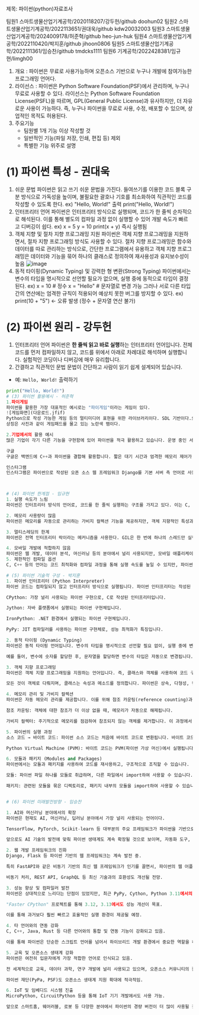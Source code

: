 제목: 파이썬(python)자료조사

팀원1 스마트생물산업기계공학/2020118207/강두헌/github doohun02
팀원2 스마트생물산업기계공학/2022113651/권대욱/github kdw20032003
팀원3 스마트생물산업기계공학/2024009178/허준혁/github heo-jun-huk
팀원4 스마트생물산업기계공학/2022110420/박지훈/github jihoon0806
팀원5 스마트생물산업기계공학/2022111361/임승찬/github tmdcks1111
팀원6 기계공학/2022428381/임규현/limgh00
1. 개요 : 파이썬은 무료로 사용가능하며 오픈소스 기반으로 누구나 개발에 참여가능한 프로그래밍 언어다.
2. 라이선스 : 파이썬은 Python Software Foundation(PSF)에서 관리하며, 누구나 무료로 사용할 수 있다.
라이선스는 Python Software Foundation License(PSFL)을 따르며, GPL(General Public License)과 유사하지만, 더 자유로운 사용이 가능하다.
즉, 누구나 파이썬을 무료로 사용, 수정, 배포할 수 있으며, 상업적인 목적도 허용된다. 
3. 주요기능 
   - 팀원별 1개 기능 이상 작성할 것 
   - 일반적인 기능(파일 저장, 인쇄, 편집 등) 제외
   - 특별한 기능 위주로 설명
# (1) 파이썬 특성 - 권대욱
1. 쉬운 문법
파이썬은 읽고 쓰기 쉬운 문법을 가진다. 들여쓰기를 이용한 코드 블록 구분 방식으로 가독성을 높이며, 불필요한 괄호나 기호를 최소화하여 직관적인 코드를 작성할 수 있도록 한다.
ex)
"Hello, World!" 출력
print("Hello, World!")
2. 인터프리터 언어
파이썬은 인터프리터 방식으로 실행되며, 코드가 한 줄씩 순차적으로 해석된다. 이를 통해 별도의 컴파일 과정 없이 실행할 수 있어 개발 속도가 빠르고 디버깅이 쉽다.
ex)
x = 5
y = 10
print(x + y)  즉시 실행됨
3. 객체 지향 및 절차 지향 프로그래밍 지원
파이썬은 객체 지향 프로그래밍을 지원하면서, 절차 지향 프로그래밍 방식도 사용할 수 있다. 절차 지향 프로그래밍은 함수와 데이터를 따로 관리하는 방식으로, 간단한 프로그램에서 유용하고 객체 지향 프로그래밍은 데이터와 기능을 묶어 하나의 클래스로 정의하여 재사용성과 유지보수성이 높음
![image](https://github.com/user-attachments/assets/3da65ca6-27e2-4e0c-8d78-7986a7916693)
4. 동적 타이핑(Dynamic Typing) 및 강력한 형 변환(Strong Typing)
파이썬에서는 변수의 타입을 명시적으로 선언할 필요가 없으며, 실행 중에 동적으로 타입이 결정된다.
ex)
x = 10  # 정수
x = "Hello"  # 문자열로 변경 가능
그러나 서로 다른 타입간의 연산에는 엄격한 규칙이 적용되어 예상치 못한 버그를 방지할 수 있다.
ex)
print(10 + "5") <- 오류 발생 (정수 + 문자열 연산 불가)

# (2) 파이썬 원리 - 강두헌
1. 인터프리터 언어
파이썬은 **한 줄씩 읽고 바로 실행**하는 인터프리터 언어입니다.
전체 코드를 먼저 컴파일하지 않고, 코드를 위에서 아래로 차례대로 해석하며 실행합니다.
실험적인 코딩이나 디버깅에 매우 유리합니다.
2. 간결하고 직관적인 문법
문법이 간단하고 사람이 읽기 쉽게 설계되어 있습니다.
- 예: `Hello, World!` 출력하기
```python
print("Hello, World!")
# (3) 파이썬 활용예시 - 허준혁
1.파이게임
파이썬을 활용한 가장 대표적인 예시로는 "파이게임"이라는 게임이 있다. 
![게임화면](다운로드.jfif)
Python으로 작성 가능한 게임 등의 멀티미디어 표현을 위한 라이브러리이다. SDL 기반이다.오픈 소스이자 무료 도구이며, Python을 돌릴 수 있는 플랫폼이라면 어디서든 실행할 수 있다. 게임 개발 도구이지만 이미지 프로세스 또는 조이스틱 입력, 음악 재생 등의 기능만 떼어다 쓸 수도 있다.
상징은 사진과 같이 게임패드를 물고 있는 노란색 뱀이다.

2.기업에서의 활용 예시
많은 기업이 각기 다른 기능을 구현함에 있어 파이썬을 적극 활용하고 있습니다. 운영 중인 서비스에 파이썬을 활용하는 대표적인 예는 다음이 있습니다.

구글
구글은 백엔드에 C++과 파이썬을 결합해 활용합니다. 짧은 대기 시간과 엄격한 메모리 제어가 중요한 스택에는 C++로 코드를 작성하고, 프로그램의 빠른 전달과 유지 관리가 필요한 부분에는 파이썬을 활용해 코드를 작성합니다.

인스타그램
인스타그램은 파이썬으로 작성된 오픈 소스 웹 프레임워크 Django를 기본 서버 측 언어로 사용하고 있습니다.



# (4) 파이썬 한계점 - 임규현
1. 실행 속도가 느림
파이썬은 인터프리터 방식의 언어로, 코드를 한 줄씩 실행하는 구조를 가지고 있다. 이는 C, C++, Java와 비교했을 때 실행 속도가 상대적으로 느린 이유 중 하나이다. 파이썬의 동적 타입 특성도 속도를 저하시킨다. 변수의 타입을 실행 중에 결정해야 하기 때문에 추가적인 연산이 필요하며, 이는 실행 시간에 영향을 준다. 따라서 성능이 중요한 애플리케이션(실시간 시스템, 고속 연산이 필요한 게임 엔진)에서는 파이썬이 적합하지 않을 수 있다.

2. 메모리 사용량이 많음
파이썬은 메모리를 자동으로 관리하는 가비지 컬렉션 기능을 제공하지만, 객체 지향적인 특성과 동적 타입 시스템 때문에 메모리 사용량이 많다. 예를 들어 List와 같은 자료 구조는 추가적인 메모리를 소비하며, 대규모 데이터 처리 시 메모리 부족 문제가 발생할 수 있다. 특히, 임베디드 시스템에서는 파이썬이 비효율적일 수 있다.

3. 멀티스레딩의 한계
파이썬은 전역 인터프리터 락이라는 메커니즘을 사용한다. GIL은 한 번에 하나의 스레드만 실행되도록 제한하는 역할을 한다. 이는 CPU 연산을 병렬로 수행하는 멀티스레딩 프로그램의 성능을 저하시킨다. 따라서 파이썬에서는 멀티스레딩보다는 멀티프로세싱을 활용하여 성능을 개선하는 경우가 많다. 그러나 멀티프로세싱은 프로세스 간 통신 비용이 크기 때문에 항상 최적의 해결책은 아니다.

4. 모바일 개발에 적합하지 않음
파이썬은 웹 개발, 데이터 분석, 머신러닝 등의 분야에서 널리 사용되지만, 모바일 애플리케이션 개발에서는 거의 사용되지 않는다. 안드로이드와 iOS에서는 주로 Java/Kotlin, Swift 등의 언어가 사용되며, 파이썬은 성능과 호환성 문제로 인해 모바일 앱 개발에는 적합하지 않다. Kivy와 같은 프레임워크가 존재하지만 널리 사용되지는 않는다.
5. 제한적인 컴파일 옵션
C, C++ 등의 언어는 코드 최적화와 컴파일 과정을 통해 실행 속도를 높일 수 있지만, 파이썬은 인터프리터 방식이므로 이러한 최적화가 어렵다. PyPy와 같은 JIT 컴파일러가 존재하지만, 표준 파이썬과의 완벽한 호환이 보장되지 않으며, 모든 라이브러리가 지원되는 것은 아니다.

# (5) 파이썬 기술적 구성 - 박지훈
1. 파이썬 인터프리터 (Python Interpreter)
파이썬 코드는 컴파일되지 않고 인터프리터 방식으로 실행됩니다. 파이썬 인터프리터는 작성된 파이썬 코드를 한 줄씩 읽고, 실행하는 역할을 합니다.

CPython: 가장 널리 사용되는 파이썬 구현으로, C로 작성된 인터프리터입니다.

Jython: 자바 플랫폼에서 실행되는 파이썬 구현체입니다.

IronPython: .NET 환경에서 실행되는 파이썬 구현체입니다.

PyPy: JIT 컴파일러를 사용하는 파이썬 구현체로, 성능 최적화가 특징입니다.

2. 동적 타이핑 (Dynamic Typing)
파이썬은 동적 타이핑 언어입니다. 변수의 타입을 명시적으로 선언할 필요 없이, 실행 중에 변수의 데이터 유형이 결정됩니다.

예를 들어, 변수에 숫자를 할당한 후, 문자열을 할당하면 변수의 타입은 자동으로 변경됩니다.

3. 객체 지향 프로그래밍 
파이썬은 객체 지향 프로그래밍을 지원하는 언어입니다. 즉, 클래스와 객체를 사용하여 코드 구조를 설계할 수 있습니다.

모든 것이 객체로 다뤄지며, 클래스는 속성과 메소드를 정의합니다. 파이썬은 상속, 다형성, 캡슐화 등을 지원합니다.

4. 메모리 관리 및 가비지 컬렉션 
파이썬은 자동 메모리 관리를 제공합니다. 이를 위해 참조 카운팅(reference counting)과 가비지 컬렉션을 사용합니다.

참조 카운팅: 객체에 대한 참조가 더 이상 없을 때, 메모리가 자동으로 해제됩니다.

가비지 컬렉터: 주기적으로 메모리를 점검하여 참조되지 않는 객체를 제거합니다. 이 과정에서 순환 참조도 처리할 수 있습니다.

5. 파이썬의 실행 과정 
소스 코드 → 바이트 코드: 파이썬 소스 코드는 처음에 바이트 코드로 변환됩니다. 바이트 코드는 파이썬 인터프리터가 이해할 수 있는 중간 코드입니다.

Python Virtual Machine (PVM): 바이트 코드는 PVM(파이썬 가상 머신)에서 실행됩니다. PVM은 바이트 코드를 실제 기계어로 변환하여 실행합니다.

6. 모듈과 패키지 (Modules and Packages)
파이썬에서는 모듈과 패키지를 사용하여 코드를 재사용하고, 구조적으로 조직할 수 있습니다.

모듈: 파이썬 파일 하나를 모듈로 취급하며, 다른 파일에서 import하여 사용할 수 있습니다.

패키지: 관련된 모듈을 묶은 디렉토리로, 패키지 내부의 모듈을 import하여 사용할 수 있습니다.


# (6) 파이썬 미래발전방향 - 임승찬

1. AI와 머신러닝 분야에서의 확장
파이썬은 현재도 AI, 머신러닝, 딥러닝 분야에서 가장 널리 사용되는 언어이다.

TensorFlow, PyTorch, Scikit-learn 등 대부분의 주요 프레임워크가 파이썬을 기반으로 하고 있음.

앞으로도 AI 기술의 발전에 맞춰 파이썬 생태계도 계속 확장될 것으로 보이며, 자동화 도구, 자연어 처리, 생성형 AI 등의 분야에서 계속 중심적인 역할을 할 것으로 예상됨.

2. 웹 개발 프레임워크의 진화
Django, Flask 등 파이썬 기반의 웹 프레임워크는 계속 발전 중.

특히 FastAPI와 같은 비동기 기반의 최신 웹 프레임워크가 인기를 끌면서, 파이썬의 웹 어플리케이션 개발 가능성도 더 넓어질 것으로 보임.

비동기 처리, REST API, GraphQL 등 최신 기술과의 호환성도 개선될 전망.

3. 성능 향상 및 컴파일러 발전
파이썬은 상대적으로 느리다는 단점이 있었지만, 최근 PyPy, Cython, Python 3.11에서의 속도 향상 등으로 계속 개선되고 있음.

"Faster CPython" 프로젝트를 통해 3.12, 3.13에서도 성능 개선이 목표.

이를 통해 과거보다 훨씬 빠르고 효율적인 실행 환경이 제공될 예정.

4. 타 언어와의 연동 강화
C, C++, Java, Rust 등 다른 언어와의 통합 및 연동 기능이 강화되고 있음.

이를 통해 파이썬은 단순한 스크립트 언어를 넘어서 하이브리드 개발 환경에서 중요한 역할을 하게 될 전망.

5. 교육 및 오픈소스 생태계 강화
파이썬은 여전히 입문자에게 가장 적합한 언어로 인식되고 있음.

전 세계적으로 교육, 데이터 과학, 연구 개발에 널리 사용되고 있으며, 오픈소스 커뮤니티의 활발한 참여 덕분에 언제든 빠르게 개선 및 확장이 가능함.

파이썬 재단(PyPa, PSF)도 오픈소스 생태계 지원 확대에 적극적임.

6. IoT 및 임베디드 시스템 진출
MicroPython, CircuitPython 등을 통해 IoT 기기 개발에서도 사용 가능.

앞으로 스마트홈, 웨어러블, 로봇 등 다양한 분야에서 파이썬의 경량 버전이 더 많이 사용될 것으로 예상됨.



